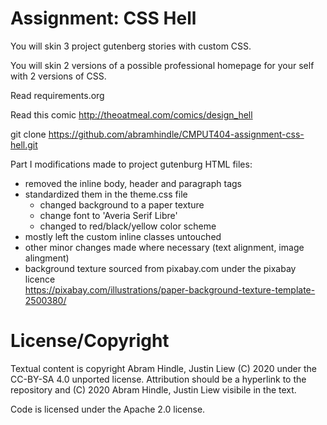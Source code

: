 Assignment: CSS Hell
====================

You will skin 3 project gutenberg stories with custom CSS.

You will skin 2 versions of a possible professional homepage for your
self with 2 versions of CSS.

Read requirements.org

Read this comic http://theoatmeal.com/comics/design_hell

git clone https://github.com/abramhindle/CMPUT404-assignment-css-hell.git

Part I
modifications made to project gutenburg HTML files:<br>
- removed the inline body, header and paragraph tags
- standardized them in the theme.css file
    - changed background to a paper texture
    - change font to 'Averia Serif Libre'
    - changed to red/black/yellow color scheme
- mostly left the custom inline classes untouched
- other minor changes made where necessary (text alignment, image alingment)
- background texture sourced from pixabay.com under the pixabay licence <br>
https://pixabay.com/illustrations/paper-background-texture-template-2500380/

License/Copyright
=================

Textual content is copyright Abram Hindle, Justin Liew (C) 2020 under the CC-BY-SA
4.0 unported license. Attribution should be a hyperlink to the
repository and (C) 2020 Abram Hindle, Justin Liew visibile in the text.

Code is licensed under the Apache 2.0 license.


